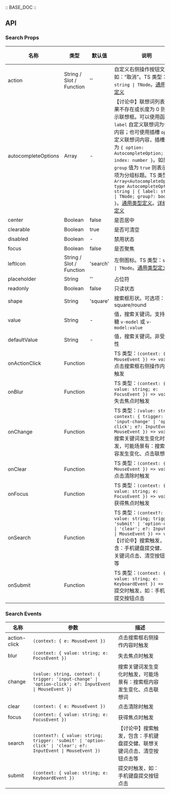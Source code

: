 :: BASE_DOC ::

## API
### Search Props

名称 | 类型 | 默认值 | 说明 | 必传
-- | -- | -- | -- | --
action | String / Slot / Function | '' | 自定义右侧操作按钮文字，如：“取消”。TS 类型：`string \| TNode`。[通用类型定义](https://github.com/Tencent/tdesign-mobile-vue/blob/develop/src/common.ts) | N
autocompleteOptions | Array | - | 【讨论中】联想词列表，如果不存在或长度为 0 则不显示联想框。可以使用函数 `label` 自定义联想词为任意内容；也可使用插槽 `option` 定义联想词内容，插槽参数为 `{ option: AutocompleteOption; index: number }`。如果 `group` 值为 `true` 则表示当前项为分组标题。TS 类型：`Array<AutocompleteOption>` `type AutocompleteOption = string \| { label: string \| TNode; group?: boolean }`。[通用类型定义](https://github.com/Tencent/tdesign-mobile-vue/blob/develop/src/common.ts)。[详细类型定义](https://github.com/Tencent/tdesign-mobile-vue/tree/develop/src/search/type.ts) | N
center | Boolean | false | 是否居中 | N
clearable | Boolean | true | 是否可清空 | N
disabled | Boolean | - | 禁用状态 | N
focus | Boolean | false | 是否聚焦 | N
leftIcon | String / Slot / Function | 'search' | 左侧图标。TS 类型：`string \| TNode`。[通用类型定义](https://github.com/Tencent/tdesign-mobile-vue/blob/develop/src/common.ts) | N
placeholder | String | '' | 占位符 | N
readonly | Boolean | false | 只读状态 | N
shape | String | 'square' | 搜索框形状。可选项：square/round | N
value | String | - | 值，搜索关键词。支持语法糖 `v-model` 或 `v-model:value` | N
defaultValue | String | - | 值，搜索关键词。非受控属性 | N
onActionClick | Function |  | TS 类型：`(context: { e: MouseEvent }) => void`<br/>点击搜索框右侧操作内容时触发 | N
onBlur | Function |  | TS 类型：`(context: { value: string; e: FocusEvent }) => void`<br/>失去焦点时触发 | N
onChange | Function |  | TS 类型：`(value: string, context: { trigger: 'input-change' \| 'option-click'; e?: InputEvent \| MouseEvent }) => void`<br/>搜索关键词发生变化时触发，可能场景有：搜索框内容发生变化、点击联想词 | N
onClear | Function |  | TS 类型：`(context: { e: MouseEvent }) => void`<br/>点击清除时触发 | N
onFocus | Function |  | TS 类型：`(context: { value: string; e: FocusEvent }) => void`<br/>获得焦点时触发 | N
onSearch | Function |  | TS 类型：`(context?: { value: string; trigger: 'submit' \| 'option-click' \| 'clear'; e?: InputEvent \| MouseEvent }) => void`<br/>【讨论中】搜索触发，包含：手机键盘提交健、联想关键词点击、清空按钮点击等 | N
onSubmit | Function |  | TS 类型：`(context: { value: string; e: KeyboardEvent }) => void`<br/>提交时触发，如：手机键盘提交按钮点击 | N

### Search Events

名称 | 参数 | 描述
-- | -- | --
action-click | `(context: { e: MouseEvent })` | 点击搜索框右侧操作内容时触发
blur | `(context: { value: string; e: FocusEvent })` | 失去焦点时触发
change | `(value: string, context: { trigger: 'input-change' \| 'option-click'; e?: InputEvent \| MouseEvent })` | 搜索关键词发生变化时触发，可能场景有：搜索框内容发生变化、点击联想词
clear | `(context: { e: MouseEvent })` | 点击清除时触发
focus | `(context: { value: string; e: FocusEvent })` | 获得焦点时触发
search | `(context?: { value: string; trigger: 'submit' \| 'option-click' \| 'clear'; e?: InputEvent \| MouseEvent })` | 【讨论中】搜索触发，包含：手机键盘提交健、联想关键词点击、清空按钮点击等
submit | `(context: { value: string; e: KeyboardEvent })` | 提交时触发，如：手机键盘提交按钮点击
